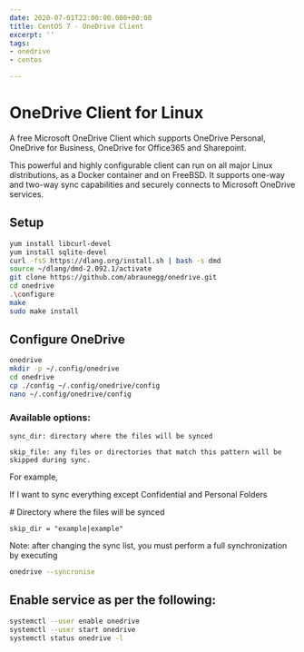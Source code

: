 ```yaml
---
date: 2020-07-01T22:00:00.000+00:00
title: CentOS 7 - OneDrive Client
excerpt: ''
tags:
- onedrive
- centos

---
```

# OneDrive Client for Linux

A free Microsoft OneDrive Client which supports OneDrive Personal, OneDrive for Business, OneDrive for Office365 and Sharepoint.

This powerful and highly configurable client can run on all major Linux distributions, as a Docker container and on FreeBSD. It supports one-way and two-way sync capabilities and securely connects to Microsoft OneDrive services.


## Setup

```zsh
yum install libcurl-devel
yum install sqlite-devel
curl -fsS https://dlang.org/install.sh | bash -s dmd
source ~/dlang/dmd-2.092.1/activate
git clone https://github.com/abraunegg/onedrive.git
cd onedrive
.\configure
make
sudo make install
```

## Configure OneDrive

```zsh
onedrive
mkdir -p ~/.config/onedrive
cd onedrive
cp ./config ~/.config/onedrive/config
nano ~/.config/onedrive/config
```

### Available options:

```
sync_dir: directory where the files will be synced
```

```
skip_file: any files or directories that match this pattern will be skipped during sync.
```

For example,

If I want to sync everything except Confidential and Personal Folders

\# Directory where the files will be synced

```
skip_dir = "example|example"
```

Note: after changing the sync list, you must perform a full synchronization by executing

```zsh
onedrive --syncronise
```

## Enable service as per the following:

```zsh
systemctl --user enable onedrive
systemctl --user start onedrive
systemctl status onedrive -l
```